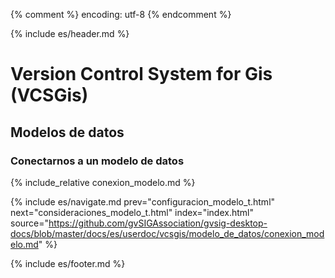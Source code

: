 {% comment %} encoding: utf-8 {% endcomment %}

{% include es/header.md %}

# Version Control System for Gis (VCSGis)

## Modelos de datos

### Conectarnos a un modelo de datos

{% include_relative conexion_modelo.md %}

{% include es/navigate.md 
   prev="configuracion_modelo_t.html"
   next="consideraciones_modelo_t.html" 
   index="index.html" 
   source="https://github.com/gvSIGAssociation/gvsig-desktop-docs/blob/master/docs/es/userdoc/vcsgis/modelo_de_datos/conexion_modelo.md" 
%}

{% include es/footer.md %}
